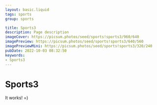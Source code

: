 ```yaml
---
layout: basic.liquid
tags: sports
group: sports

title: Sports3
description: Page description
imageCover: https://picsum.photos/seed/sports!sports3/960/640
imagePreview: https://picsum.photos/seed/sports!sports3/640/560
imagePreviewMini: https://picsum.photos/seed/sports!sports3/320/240
pubDate: 2022-10-03 08:32:50
keywords:
- Sports3
---
```


# Sports3

It works! =)
